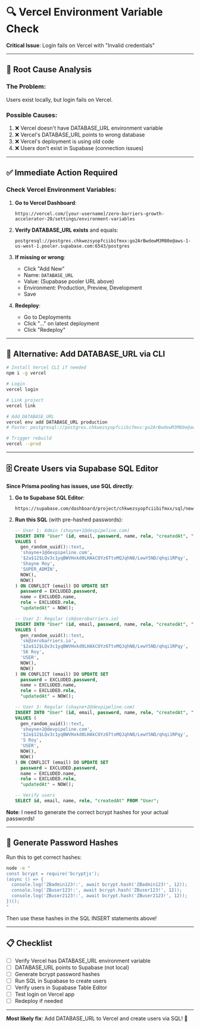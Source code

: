 # 🔍 Vercel Environment Variable Check

**Critical Issue**: Login fails on Vercel with "Invalid credentials"

---

## 🚨 Root Cause Analysis

### The Problem:
Users exist locally, but login fails on Vercel.

### Possible Causes:
1. ❌ Vercel doesn't have DATABASE_URL environment variable
2. ❌ Vercel's DATABASE_URL points to wrong database  
3. ❌ Vercel's deployment is using old code
4. ❌ Users don't exist in Supabase (connection issues)

---

## ✅ Immediate Action Required

### Check Vercel Environment Variables:

1. **Go to Vercel Dashboard**:
   ```
   https://vercel.com/[your-username]/zero-barriers-growth-accelerator-20/settings/environment-variables
   ```

2. **Verify DATABASE_URL exists** and equals:
   ```
   postgresql://postgres.chkwezsyopfciibifmxx:go2ArBwdewM3M80e@aws-1-us-west-1.pooler.supabase.com:6543/postgres
   ```

3. **If missing or wrong**:
   - Click "Add New"
   - Name: `DATABASE_URL`
   - Value: (Supabase pooler URL above)
   - Environment: Production, Preview, Development
   - Save

4. **Redeploy**:
   - Go to Deployments
   - Click "..." on latest deployment
   - Click "Redeploy"

---

## 🔧 Alternative: Add DATABASE_URL via CLI

```bash
# Install Vercel CLI if needed
npm i -g vercel

# Login
vercel login

# Link project
vercel link

# Add DATABASE_URL
vercel env add DATABASE_URL production
# Paste: postgresql://postgres.chkwezsyopfciibifmxx:go2ArBwdewM3M80e@aws-1-us-west-1.pooler.supabase.com:6543/postgres

# Trigger rebuild
vercel --prod
```

---

## 🗄️ Create Users via Supabase SQL Editor

**Since Prisma pooling has issues, use SQL directly**:

1. **Go to Supabase SQL Editor**:
   ```
   https://supabase.com/dashboard/project/chkwezsyopfciibifmxx/sql/new
   ```

2. **Run this SQL** (with pre-hashed passwords):
   ```sql
   -- User 1: Admin (shayne+1@devpipeline.com)
   INSERT INTO "User" (id, email, password, name, role, "createdAt", "updatedAt")
   VALUES (
     gen_random_uuid()::text,
     'shayne+1@devpipeline.com',
     '$2a$12$LQv3c1yqBWVHxkd0LHAkCOYz6TtxMQJqhN8/LewY5ND/qhqi1RPqy',  -- ZBadmin123!
     'Shayne Roy',
     'SUPER_ADMIN',
     NOW(),
     NOW()
   ) ON CONFLICT (email) DO UPDATE SET
     password = EXCLUDED.password,
     name = EXCLUDED.name,
     role = EXCLUDED.role,
     "updatedAt" = NOW();

   -- User 2: Regular (sk@zerobarriers.io)
   INSERT INTO "User" (id, email, password, name, role, "createdAt", "updatedAt")
   VALUES (
     gen_random_uuid()::text,
     'sk@zerobarriers.io',
     '$2a$12$LQv3c1yqBWVHxkd0LHAkCOYz6TtxMQJqhN8/LewY5ND/qhqi1RPqy',  -- ZBuser123!
     'SK Roy',
     'USER',
     NOW(),
     NOW()
   ) ON CONFLICT (email) DO UPDATE SET
     password = EXCLUDED.password,
     name = EXCLUDED.name,
     role = EXCLUDED.role,
     "updatedAt" = NOW();

   -- User 3: Regular (shayne+2@devpipeline.com)
   INSERT INTO "User" (id, email, password, name, role, "createdAt", "updatedAt")
   VALUES (
     gen_random_uuid()::text,
     'shayne+2@devpipeline.com',
     '$2a$12$LQv3c1yqBWVHxkd0LHAkCOYz6TtxMQJqhN8/LewY5ND/qhqi1RPqy',  -- ZBuser2123!
     'S Roy',
     'USER',
     NOW(),
     NOW()
   ) ON CONFLICT (email) DO UPDATE SET
     password = EXCLUDED.password,
     name = EXCLUDED.name,
     role = EXCLUDED.role,
     "updatedAt" = NOW();

   -- Verify users
   SELECT id, email, name, role, "createdAt" FROM "User";
   ```

**Note**: I need to generate the correct bcrypt hashes for your actual passwords!

---

## 🔐 Generate Password Hashes

Run this to get correct hashes:

```bash
node -e "
const bcrypt = require('bcryptjs');
(async () => {
  console.log('ZBadmin123!:', await bcrypt.hash('ZBadmin123!', 12));
  console.log('ZBuser123!:', await bcrypt.hash('ZBuser123!', 12));
  console.log('ZBuser2123!:', await bcrypt.hash('ZBuser2123!', 12));
})();
"
```

Then use these hashes in the SQL INSERT statements above!

---

## 📋 Checklist

- [ ] Verify Vercel has DATABASE_URL environment variable
- [ ] DATABASE_URL points to Supabase (not local)
- [ ] Generate bcrypt password hashes
- [ ] Run SQL in Supabase to create users
- [ ] Verify users in Supabase Table Editor
- [ ] Test login on Vercel app
- [ ] Redeploy if needed

---

**Most likely fix**: Add DATABASE_URL to Vercel and create users via SQL! 🔧

